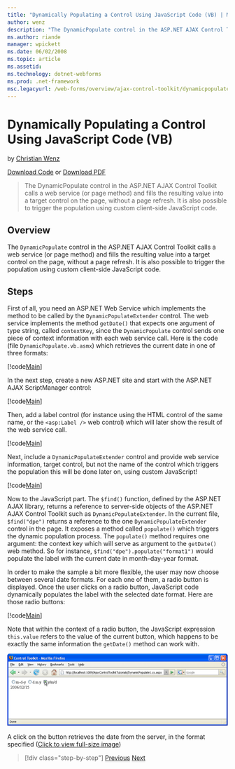 ```yaml
---
title: "Dynamically Populating a Control Using JavaScript Code (VB) | Microsoft Docs"
author: wenz
description: "The DynamicPopulate control in the ASP.NET AJAX Control Toolkit calls a web service (or page method) and fills the resulting value into a target control on t..."
ms.author: riande
manager: wpickett
ms.date: 06/02/2008
ms.topic: article
ms.assetid: 
ms.technology: dotnet-webforms
ms.prod: .net-framework
msc.legacyurl: /web-forms/overview/ajax-control-toolkit/dynamicpopulate/dynamically-populating-a-control-using-javascript-code-vb
---
```

Dynamically Populating a Control Using JavaScript Code (VB)
====================
by [Christian Wenz](https://github.com/wenz)

[Download Code](http://download.microsoft.com/download/d/8/f/d8f2f6f9-1b7c-46ad-9252-e1fc81bdea3e/dynamicpopulate1.vb.zip) or [Download PDF](http://download.microsoft.com/download/b/6/a/b6ae89ee-df69-4c87-9bfb-ad1eb2b23373/dynamicpopulate1VB.pdf)

> The DynamicPopulate control in the ASP.NET AJAX Control Toolkit calls a web service (or page method) and fills the resulting value into a target control on the page, without a page refresh. It is also possible to trigger the population using custom client-side JavaScript code.


## Overview

The `DynamicPopulate` control in the ASP.NET AJAX Control Toolkit calls a web service (or page method) and fills the resulting value into a target control on the page, without a page refresh. It is also possible to trigger the population using custom client-side JavaScript code.

## Steps

First of all, you need an ASP.NET Web Service which implements the method to be called by the `DynamicPopulateExtender` control. The web service implements the method `getDate()` that expects one argument of type string, called `contextKey`, since the `DynamicPopulate` control sends one piece of context information with each web service call. Here is the code (file `DynamicPopulate.vb.asmx`) which retrieves the current date in one of three formats:

[!code[Main](dynamically-populating-a-control-using-javascript-code-vb/samples/sample1.xml)]

In the next step, create a new ASP.NET site and start with the ASP.NET AJAX ScriptManager control:

[!code[Main](dynamically-populating-a-control-using-javascript-code-vb/samples/sample2.xml)]

Then, add a label control (for instance using the HTML control of the same name, or the `<asp:Label />` web control) which will later show the result of the web service call.

[!code[Main](dynamically-populating-a-control-using-javascript-code-vb/samples/sample3.xml)]

Next, include a `DynamicPopulateExtender` control and provide web service information, target control, but not the name of the control which triggers the population this will be done later on, using custom JavaScript!

[!code[Main](dynamically-populating-a-control-using-javascript-code-vb/samples/sample4.xml)]

Now to the JavaScript part. The `$find()` function, defined by the ASP.NET AJAX library, returns a reference to server-side objects of the ASP.NET AJAX Control Toolkit such as `DynamicPopulateExtender`. In the current file, `$find("dpe")` returns a reference to the one `DynamicPopulateExtender` control in the page. It exposes a method called `populate()` which triggers the dynamic population process. The `populate()` method requires one argument: the context key which will serve as argument to the `getDate()` web method. So for instance, `$find("dpe").populate("format1")` would populate the label with the current date in month-day-year format.

In order to make the sample a bit more flexible, the user may now choose between several date formats. For each one of them, a radio button is displayed. Once the user clicks on a radio button, JavaScript code dynamically populates the label with the selected date format. Here are those radio buttons:

[!code[Main](dynamically-populating-a-control-using-javascript-code-vb/samples/sample5.xml)]

Note that within the context of a radio button, the JavaScript expression `this.value` refers to the value of the current button, which happens to be exactly the same information the `getDate()` method can work with.


[![A click on the button retrieves the date from the server, in the format specified](dynamically-populating-a-control-using-javascript-code-vb/_static/image2.png)](dynamically-populating-a-control-using-javascript-code-vb/_static/image1.png)

A click on the button retrieves the date from the server, in the format specified ([Click to view full-size image](dynamically-populating-a-control-using-javascript-code-vb/_static/image3.png))

>[!div class="step-by-step"]
[Previous](dynamically-populating-a-control-vb.md)
[Next](using-dynamicpopulate-with-a-user-control-and-javascript-vb.md)